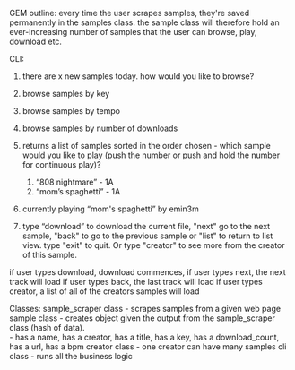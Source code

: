 GEM outline:
every time the user scrapes samples, they're saved permanently in the samples class. the sample class will therefore hold an ever-increasing number of samples that the user can browse, play, download etc. 

CLI:
1. there are x new samples today. how would you like to browse?

 1. browse samples by key
 2. browse samples by tempo
 3. browse samples by number of downloads


2. returns a list of samples sorted in the order chosen - which sample would you like to play (push the number or push and hold the number for continuous play)?

	1. “808 nightmare” - 1A
	2. “mom’s spaghetti” - 1A


3. currently playing “mom's spaghetti” by emin3m

5. type “download” to download the current file, "next" go to the next sample, "back" to go to the previous sample or "list" to return to list view. type "exit" to quit. Or type "creator" to see more from the creator of this sample.

if user types download, download commences,
if user types next, the next track will load
if user types back, the last track will load
if user types creator, a list of all of the creators samples will load


Classes:
sample_scraper class - scrapes samples from a given web page
sample class - creates object given the output from the sample_scraper class (hash of data).        
              - has a name, has a creator, has a title, has a key, has a download_count, has a url, has a bpm
creator class - one creator can have many samples
cli class - runs all the business logic

